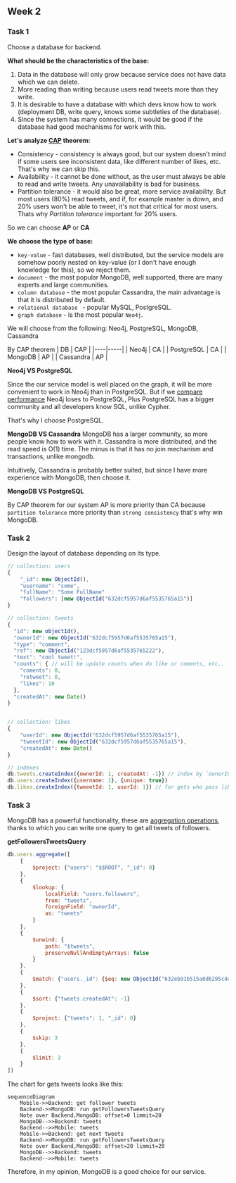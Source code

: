 ## Week 2

### Task 1

Choose a database for backend.

**What should be the characteristics of the base:**

1. Data in the database will only grow because service does not have data which we can delete.
2. More reading than writing because users read tweets more than they write.
3. It is desirable to have a database with which devs know how to work (deployment DB, write query, knows some subtleties of the database).
4. Since the system has many connections, it would be good if the database had good mechanisms for work with this.

**Let's analyze [CAP](https://en.wikipedia.org/wiki/CAP_theorem) theorem:**

- Consistency - consistency is always good, but our system doesn't mind if some users see inconsistent data, like different number of likes, etc. That's why we can skip this.
- Availability - it cannot be done without, as the user must always be able to read and write tweets. Any unavailability is bad for business.
- Partition tolerance - it would also be great, more service availability. But most users (80%) read tweets, and if, for example master is down, and 20% users won't be able to tweet, it's not that critical for most users. Thats why *Partition tolerance* important for 20% users.

So we can choose **AP** or **CA**

**We choose the type of base:**

* `key-value` - fast databases, well distributed, but the service models are somehow poorly nested on key-value (or I don't have enough knowledge for this), so we reject them.
* `document` - the most popular MongoDB, well supported, there are many experts and large communities.
* `column database` - the most popular Cassandra, the main advantage is that it is distributed by default.
* `relational database ` - popular MySQL, PostgreSQL.
* `graph database` - is the most popular `Neo4j`.

We will choose from the following: Neo4j, PostgreSQL, MongoDB, Cassandra

By CAP theorem
| DB | CAP |
|----|-----|
| Neo4j | CA |
| PostgreSQL | CA |
| MongoDB | AP |
| Cassandra | AP |

**Neo4j VS PostgreSQL**

Since the our service model is well placed on the graph, it will be more convenient to work in Neo4j than in PostgreSQL. But if we [compare performance](https://courses.cs.washington.edu/courses/csed516/20au/projects/p06.pdf) Neo4j loses to PostgreSQL,
Plus PostgreSQL has a bigger community and all developers know SQL, unlike Cypher.

That's why I choose PostgreSQL.

**MongoDB VS Cassandra**
MongoDB has a larger community, so more people know how to work with it.
Cassandra is more distributed, and the read speed is O(1) time. The minus is that it has no join mechanism and transactions, unlike mongodb.

Intuitively, Cassandra is probably better suited, but since I have more experience with MongoDB, then choose it.

**MongoDB VS PostgreSQL**

By CAP theorem for our system AP is more priority than CA because `partition tolerance` more priority than `strong consistency` that's why win MongoDB.

### Task 2

Design the layout of database depending on its type.

```js
// collection: users
{
	"_id": new ObjectId(),
	"username": "some",
	"fullName": "Some FullName"
	"followers": [new ObjectId("632dcf5957d6af5535765a15")]
}

// collection: tweets 
{
  "id": new objectId(),
  "ownerId": new ObjectId("632dcf5957d6af5535765a15"),
  "type": "comment",
  "ref": new ObjectId("123dcf5957d6af5535765222"),
  "text": "cool tweet!",
  "counts": { // will be update counts when do like or coments, etc..
  	"coments": 0,
  	"retweet": 0,
  	"likes": 10
  },
  "createdAt": new Date()
}


// collection: likes 
{
	"userId": new ObjectId("632dcf5957d6af5535765a15"),
	"tweeetId": new ObjectId("632dcf5957d6af5535765a15"),
	"createdAt": new Date()
}

// indexes
db.tweets.createIndex({ownerId: 1, createdAt: -1}) // index by `ownerId and createdAt desc` because we gets tweets from new to old
db.users.createIndex({username: 1}, {unique: true})
db.likes.createIndex({tweeetId: 1, userId: 1}) // for gets who pass like to tweet
```

### Task 3

MongoDB has a powerful functionality, these are [aggregation operations](https://www.mongodb.com/docs/manual/aggregation/), thanks to which you can write one query to get all tweets of followers.

**getFollowersTweetsQuery**
```js
db.users.aggregate([  
    {  
        $project: {"users": "$$ROOT", "_id": 0}  
    },  
    {  
        $lookup: {  
            localField: "users.followers",  
            from: "tweets",  
            foreignField: "ownerId",  
            as: "tweets"  
        }  
    },  
    {  
        $unwind: {  
            path: "$tweets",  
            preserveNullAndEmptyArrays: false  
        }  
    },  
    {  
        $match: {"users._id": {$eq: new ObjectId("632eb91b515a0d6295c4d6f2")}}
    },  
    {  
        $sort: {"tweets.createdAt": -1}  
    },  
    {  
        $project: {"tweets": 1, "_id": 0}  
    },  
    {  
        $skip: 3  
    },  
    {  
        $limit: 3  
    }  
])
```

The chart for gets tweets looks like this:
```mermaid
sequenceDiagram  
    Mobile->>Backend: get follower tweets
    Backend->>MongoDB: run getFollowersTweetsQuery  
    Note over Backend,MongoDB: offset=0 limmit=20
    MongoDB-->>Backend: tweets
    Backend-->>Mobile: tweets
    Mobile->>Backend: get next tweets
    Backend->>MongoDB: run getFollowersTweetsQuery  
    Note over Backend,MongoDB: offset=20 limmit=20
    MongoDB-->>Backend: tweets
    Backend-->>Mobile: tweets  
```

Therefore, in my opinion, MongoDB is a good choice for our service.
